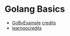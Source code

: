 # Golang Basics

* [GoByExample](./GoByExample/) [credits](https://gobyexample.com/)
* [learngo](./learngo/)[credits](https://github.com/inancgumus/learngo)
  